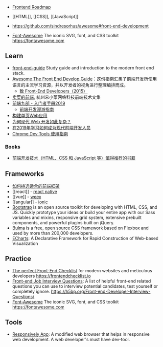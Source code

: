 - [Frontend Roadmap](https://github.com/kamranahmedse/developer-roadmap#frontend-roadmap)
- [[HTML]], [[CSS]], [[JavaScript]]

- https://github.com/sindresorhus/awesome#front-end-development
- [Font-Awesome](https://github.com/FortAwesome/Font-Awesome) The iconic SVG, font, and CSS toolkit https://fontawesome.com



## Learn
- [front-end-guide](https://github.com/grab/front-end-guide) Study guide and introduction to the modern front end stack.
- [Awesome The Front End Develop Guide](https://github.com/icepy/Front-End-Develop-Guide)：这份指南汇集了前端开发所使用语言的主流学习资源，并以开发者的视角进行整理编排而成。
  - [致 Front-End Developers（2015）](https://github.com/icepy/Front-End-Develop-Guide/blob/master/2015letter.md)
- [卖菜的前端](https://www.yuque.com/sxc/front), 杭州宋小菜网络科技前端技术文集
- [前端九部 - 入门者手册2019](https://www.yuque.com/fe9/basic)
  - [前端开发漫游指南](https://github.com/zenany/zenany.github.io/blob/master/_posts/about_frontend.md)
- [构建单页Web应用](https://github.com/xufei/blog/issues/5)
- [为何现代 Web 开发如此复杂？](https://www.infoq.cn/article/YPEj-1CKSxkVG290iIY0)
- [在2019年学习如何成为现代前端开发人员](https://www.zcfy.cc/article/learn-to-become-a-modern-frontend-developer-in-2019)
- [Chrome Dev Tools 使用指南](https://wiki.jikexueyuan.com/project/chrome-devtools/overview.html)

### Books
- [前端开发技术（HTML、CSS 和 JavaScript 等）值得推荐的书籍](https://www.zhihu.com/question/19809484/answer/1039653836)



## Frameworks
- [如何挑选适合的前端框架](https://github.com/RubyLouvre/agate/issues/8#issuecomment-99820791)
- [[react]] - [react native](react#react-native)
- [[vue]] - [weex](vue#weex)
- [[angular]] - [ionic](https://ionicframework.com/)
- [Bootstrap](https://getbootstrap.com/) is an open source toolkit for developing with HTML, CSS, and JS. Quickly prototype your ideas or build your entire app with our Sass variables and mixins, responsive grid system, extensive prebuilt components, and powerful plugins built on jQuery.
- [Bulma](https://bulma.io/) is a free, open source CSS framework based on Flexbox and used by more than 200,000 developers.
- [ECharts](https://echarts.baidu.com/): A Declarative Framework for Rapid Construction of Web-based Visualization



## Practice
- [The perfect Front-End Checklist](https://github.com/thedaviddias/Front-End-Checklist) for modern websites and meticulous developers https://frontendchecklist.io
- [Front-end Job Interview Questions](https://github.com/h5bp/Front-end-Developer-Interview-Questions): A list of helpful front-end related questions you can use to interview potential candidates, test yourself or completely ignore. https://h5bp.org/Front-end-Developer-Interview-Questions/
- [Font-Awesome](https://github.com/FortAwesome/Font-Awesome) The iconic SVG, font, and CSS toolkit https://fontawesome.com



## Tools
- [Responsively App](https://github.com/responsively-org/responsively-app): A modified web browser that helps in responsive web development. A web developer's must have dev-tool.

